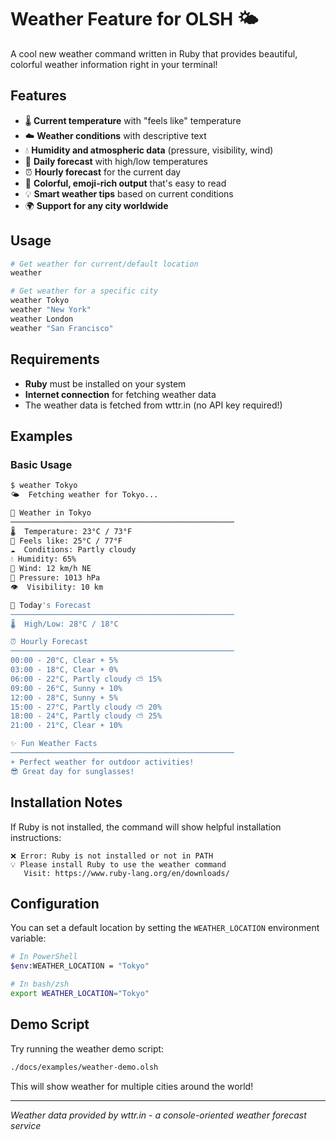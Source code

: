 # Weather Feature for OLSH 🌤️

A cool new weather command written in Ruby that provides beautiful, colorful weather information right in your terminal!

## Features

- 🌡️ **Current temperature** with "feels like" temperature
- ☁️ **Weather conditions** with descriptive text
- 💧 **Humidity and atmospheric data** (pressure, visibility, wind)
- 📅 **Daily forecast** with high/low temperatures  
- ⏰ **Hourly forecast** for the current day
- 🌈 **Colorful, emoji-rich output** that's easy to read
- 💡 **Smart weather tips** based on current conditions
- 🌍 **Support for any city worldwide**

## Usage

```bash
# Get weather for current/default location
weather

# Get weather for a specific city
weather Tokyo
weather "New York"
weather London
weather "San Francisco"
```

## Requirements

- **Ruby** must be installed on your system
- **Internet connection** for fetching weather data
- The weather data is fetched from wttr.in (no API key required!)

## Examples

### Basic Usage
```bash
$ weather Tokyo
🌤️  Fetching weather for Tokyo...

📍 Weather in Tokyo
──────────────────────────────────────────────────
🌡️  Temperature: 23°C / 73°F
🤔 Feels like: 25°C / 77°F
☁️  Conditions: Partly cloudy
💧 Humidity: 65%
💨 Wind: 12 km/h NE
🔽 Pressure: 1013 hPa
👁️  Visibility: 10 km

📅 Today's Forecast
──────────────────────────────────────────────────
🌡️  High/Low: 28°C / 18°C

⏰ Hourly Forecast
──────────────────────────────────────────────────
00:00 - 20°C, Clear ☀️ 5%
03:00 - 18°C, Clear ☀️ 0%
06:00 - 22°C, Partly cloudy ⛅ 15%
09:00 - 26°C, Sunny ☀️ 10%
12:00 - 28°C, Sunny ☀️ 5%
15:00 - 27°C, Partly cloudy ⛅ 20%
18:00 - 24°C, Partly cloudy ⛅ 25%
21:00 - 21°C, Clear ☀️ 10%

✨ Fun Weather Facts
──────────────────────────────────────────────────
☀️ Perfect weather for outdoor activities!
😎 Great day for sunglasses!
```

## Installation Notes

If Ruby is not installed, the command will show helpful installation instructions:

```
❌ Error: Ruby is not installed or not in PATH
💡 Please install Ruby to use the weather command
   Visit: https://www.ruby-lang.org/en/downloads/
```

## Configuration

You can set a default location by setting the `WEATHER_LOCATION` environment variable:

```bash
# In PowerShell
$env:WEATHER_LOCATION = "Tokyo"

# In bash/zsh
export WEATHER_LOCATION="Tokyo"
```

## Demo Script

Try running the weather demo script:
```bash
./docs/examples/weather-demo.olsh
```

This will show weather for multiple cities around the world!

---

*Weather data provided by wttr.in - a console-oriented weather forecast service*
